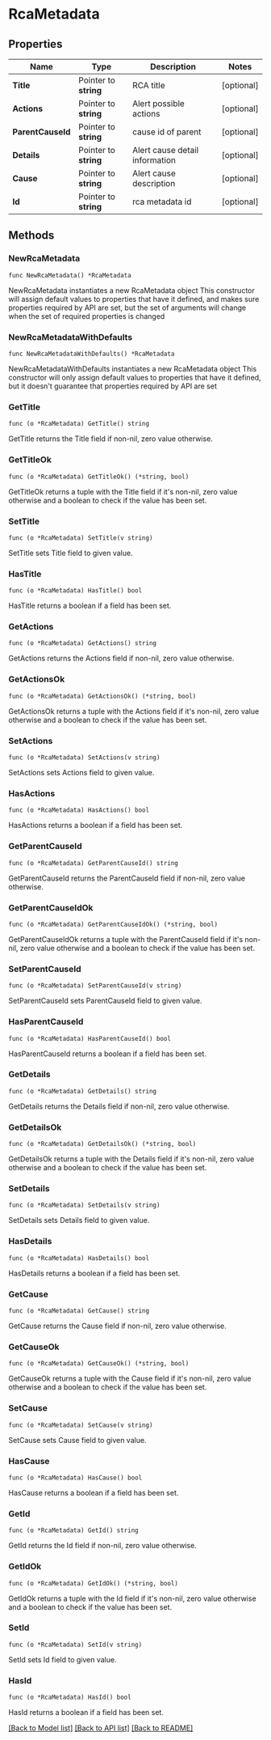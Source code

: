 # RcaMetadata

## Properties

Name | Type | Description | Notes
------------ | ------------- | ------------- | -------------
**Title** | Pointer to **string** | RCA title | [optional] 
**Actions** | Pointer to **string** | Alert possible actions | [optional] 
**ParentCauseId** | Pointer to **string** | cause id of parent | [optional] 
**Details** | Pointer to **string** | Alert cause detail information | [optional] 
**Cause** | Pointer to **string** | Alert cause description | [optional] 
**Id** | Pointer to **string** | rca metadata id | [optional] 

## Methods

### NewRcaMetadata

`func NewRcaMetadata() *RcaMetadata`

NewRcaMetadata instantiates a new RcaMetadata object
This constructor will assign default values to properties that have it defined,
and makes sure properties required by API are set, but the set of arguments
will change when the set of required properties is changed

### NewRcaMetadataWithDefaults

`func NewRcaMetadataWithDefaults() *RcaMetadata`

NewRcaMetadataWithDefaults instantiates a new RcaMetadata object
This constructor will only assign default values to properties that have it defined,
but it doesn't guarantee that properties required by API are set

### GetTitle

`func (o *RcaMetadata) GetTitle() string`

GetTitle returns the Title field if non-nil, zero value otherwise.

### GetTitleOk

`func (o *RcaMetadata) GetTitleOk() (*string, bool)`

GetTitleOk returns a tuple with the Title field if it's non-nil, zero value otherwise
and a boolean to check if the value has been set.

### SetTitle

`func (o *RcaMetadata) SetTitle(v string)`

SetTitle sets Title field to given value.

### HasTitle

`func (o *RcaMetadata) HasTitle() bool`

HasTitle returns a boolean if a field has been set.

### GetActions

`func (o *RcaMetadata) GetActions() string`

GetActions returns the Actions field if non-nil, zero value otherwise.

### GetActionsOk

`func (o *RcaMetadata) GetActionsOk() (*string, bool)`

GetActionsOk returns a tuple with the Actions field if it's non-nil, zero value otherwise
and a boolean to check if the value has been set.

### SetActions

`func (o *RcaMetadata) SetActions(v string)`

SetActions sets Actions field to given value.

### HasActions

`func (o *RcaMetadata) HasActions() bool`

HasActions returns a boolean if a field has been set.

### GetParentCauseId

`func (o *RcaMetadata) GetParentCauseId() string`

GetParentCauseId returns the ParentCauseId field if non-nil, zero value otherwise.

### GetParentCauseIdOk

`func (o *RcaMetadata) GetParentCauseIdOk() (*string, bool)`

GetParentCauseIdOk returns a tuple with the ParentCauseId field if it's non-nil, zero value otherwise
and a boolean to check if the value has been set.

### SetParentCauseId

`func (o *RcaMetadata) SetParentCauseId(v string)`

SetParentCauseId sets ParentCauseId field to given value.

### HasParentCauseId

`func (o *RcaMetadata) HasParentCauseId() bool`

HasParentCauseId returns a boolean if a field has been set.

### GetDetails

`func (o *RcaMetadata) GetDetails() string`

GetDetails returns the Details field if non-nil, zero value otherwise.

### GetDetailsOk

`func (o *RcaMetadata) GetDetailsOk() (*string, bool)`

GetDetailsOk returns a tuple with the Details field if it's non-nil, zero value otherwise
and a boolean to check if the value has been set.

### SetDetails

`func (o *RcaMetadata) SetDetails(v string)`

SetDetails sets Details field to given value.

### HasDetails

`func (o *RcaMetadata) HasDetails() bool`

HasDetails returns a boolean if a field has been set.

### GetCause

`func (o *RcaMetadata) GetCause() string`

GetCause returns the Cause field if non-nil, zero value otherwise.

### GetCauseOk

`func (o *RcaMetadata) GetCauseOk() (*string, bool)`

GetCauseOk returns a tuple with the Cause field if it's non-nil, zero value otherwise
and a boolean to check if the value has been set.

### SetCause

`func (o *RcaMetadata) SetCause(v string)`

SetCause sets Cause field to given value.

### HasCause

`func (o *RcaMetadata) HasCause() bool`

HasCause returns a boolean if a field has been set.

### GetId

`func (o *RcaMetadata) GetId() string`

GetId returns the Id field if non-nil, zero value otherwise.

### GetIdOk

`func (o *RcaMetadata) GetIdOk() (*string, bool)`

GetIdOk returns a tuple with the Id field if it's non-nil, zero value otherwise
and a boolean to check if the value has been set.

### SetId

`func (o *RcaMetadata) SetId(v string)`

SetId sets Id field to given value.

### HasId

`func (o *RcaMetadata) HasId() bool`

HasId returns a boolean if a field has been set.


[[Back to Model list]](../README.md#documentation-for-models) [[Back to API list]](../README.md#documentation-for-api-endpoints) [[Back to README]](../README.md)


